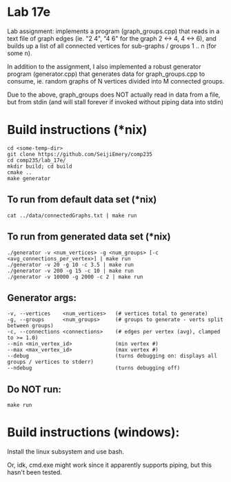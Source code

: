 # Lab 17e

Lab assignment: implements a program (graph_groups.cpp) that reads in a text file of graph edges (ie. "2 4", "4 6" for the graph 2 <-> 4, 4 <-> 6), and builds up a list of all connected vertices for sub-graphs / groups 1 .. n (for some n).

In addition to the assignment, I also implemented a robust generator program (generator.cpp) that generates data for graph_groups.cpp to consume, ie. random graphs of N vertices divided into M connected groups.

Due to the above, graph_groups does NOT actually read in data from a file, but from stdin (and will stall forever if invoked without piping data into stdin)

# Build instructions (\*nix)
    cd <some-temp-dir>
    git clone https://github.com/SeijiEmery/comp235
    cd comp235/lab_17e/
    mkdir build; cd build
    cmake ..
    make generator

## To run from default data set (\*nix)
    cat ../data/connectedGraphs.txt | make run

## To run from generated data set (\*nix)
    ./generator -v <num_vertices> -g <num_groups> [-c <avg_connections_per_vertex>] | make run
    ./generator -v 20 -g 10 -c 3.5 | make run
    ./generator -v 200 -g 15 -c 10 | make run
    ./generator -v 10000 -g 2000 -c 2 | make run

## Generator args:
    -v, --vertices    <num_vertices>   (# vertices total to generate)
    -g, --groups      <num_groups>     (# groups to generate - verts split between groups)
    -c, --connections <connections>    (# edges per vertex (avg), clamped to >= 1.0)
    --min <min_vertex_id>              (min vertex #)
    --max <max_vertex_id>              (max vertex #)
    --debug                            (turns debugging on: displays all groups / vertices to stderr)
    --ndebug                           (turns debugging off)

## Do NOT run:
    make run

# Build instructions (windows):
Install the linux subsystem and use bash.

Or, idk, cmd.exe might work since it apparently supports piping, but this hasn't been tested.
